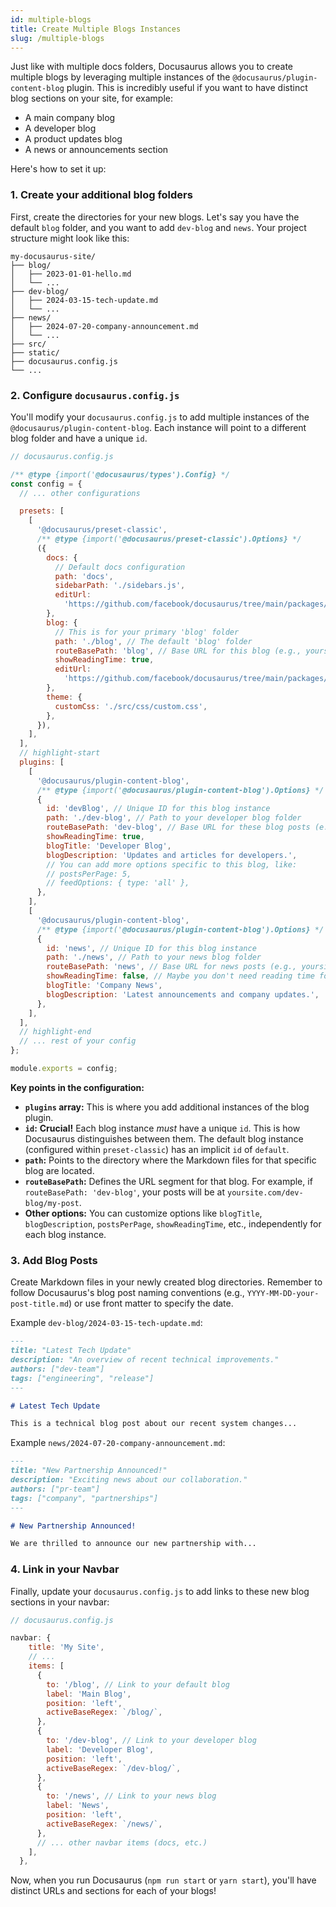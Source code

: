```yaml
---
id: multiple-blogs
title: Create Multiple Blogs Instances 
slug: /multiple-blogs
---
```



Just like with multiple docs folders, Docusaurus allows you to create multiple blogs by leveraging multiple instances of the `@docusaurus/plugin-content-blog` plugin. This is incredibly useful if you want to have distinct blog sections on your site, for example:

  * A main company blog
  * A developer blog
  * A product updates blog
  * A news or announcements section

Here's how to set it up:

### 1\. Create your additional blog folders

First, create the directories for your new blogs. Let's say you have the default `blog` folder, and you want to add `dev-blog` and `news`. Your project structure might look like this:

```
my-docusaurus-site/
├── blog/
│   ├── 2023-01-01-hello.md
│   └── ...
├── dev-blog/
│   ├── 2024-03-15-tech-update.md
│   └── ...
├── news/
│   ├── 2024-07-20-company-announcement.md
│   └── ...
├── src/
├── static/
├── docusaurus.config.js
└── ...
```

### 2\. Configure `docusaurus.config.js`

You'll modify your `docusaurus.config.js` to add multiple instances of the `@docusaurus/plugin-content-blog`. Each instance will point to a different blog folder and have a unique `id`.

```javascript
// docusaurus.config.js

/** @type {import('@docusaurus/types').Config} */
const config = {
  // ... other configurations

  presets: [
    [
      '@docusaurus/preset-classic',
      /** @type {import('@docusaurus/preset-classic').Options} */
      ({
        docs: {
          // Default docs configuration
          path: 'docs',
          sidebarPath: './sidebars.js',
          editUrl:
            'https://github.com/facebook/docusaurus/tree/main/packages/create-docusaurus/templates/shared/',
        },
        blog: {
          // This is for your primary 'blog' folder
          path: './blog', // The default 'blog' folder
          routeBasePath: 'blog', // Base URL for this blog (e.g., yoursite.com/blog/...)
          showReadingTime: true,
          editUrl:
            'https://github.com/facebook/docusaurus/tree/main/packages/create-docusaurus/templates/shared/',
        },
        theme: {
          customCss: './src/css/custom.css',
        },
      }),
    ],
  ],
  // highlight-start
  plugins: [
    [
      '@docusaurus/plugin-content-blog',
      /** @type {import('@docusaurus/plugin-content-blog').Options} */
      {
        id: 'devBlog', // Unique ID for this blog instance
        path: './dev-blog', // Path to your developer blog folder
        routeBasePath: 'dev-blog', // Base URL for these blog posts (e.g., yoursite.com/dev-blog/...)
        showReadingTime: true,
        blogTitle: 'Developer Blog',
        blogDescription: 'Updates and articles for developers.',
        // You can add more options specific to this blog, like:
        // postsPerPage: 5,
        // feedOptions: { type: 'all' },
      },
    ],
    [
      '@docusaurus/plugin-content-blog',
      /** @type {import('@docusaurus/plugin-content-blog').Options} */
      {
        id: 'news', // Unique ID for this blog instance
        path: './news', // Path to your news blog folder
        routeBasePath: 'news', // Base URL for news posts (e.g., yoursite.com/news/...)
        showReadingTime: false, // Maybe you don't need reading time for news
        blogTitle: 'Company News',
        blogDescription: 'Latest announcements and company updates.',
      },
    ],
  ],
  // highlight-end
  // ... rest of your config
};

module.exports = config;
```

**Key points in the configuration:**

  * **`plugins` array:** This is where you add additional instances of the blog plugin.
  * **`id`:** **Crucial\!** Each blog instance *must* have a unique `id`. This is how Docusaurus distinguishes between them. The default blog instance (configured within `preset-classic`) has an implicit `id` of `default`.
  * **`path`:** Points to the directory where the Markdown files for that specific blog are located.
  * **`routeBasePath`:** Defines the URL segment for that blog. For example, if `routeBasePath: 'dev-blog'`, your posts will be at `yoursite.com/dev-blog/my-post`.
  * **Other options:** You can customize options like `blogTitle`, `blogDescription`, `postsPerPage`, `showReadingTime`, etc., independently for each blog instance.

### 3\. Add Blog Posts

Create Markdown files in your newly created blog directories. Remember to follow Docusaurus's blog post naming conventions (e.g., `YYYY-MM-DD-your-post-title.md`) or use front matter to specify the date.

Example `dev-blog/2024-03-15-tech-update.md`:

```markdown
---
title: "Latest Tech Update"
description: "An overview of recent technical improvements."
authors: ["dev-team"]
tags: ["engineering", "release"]
---

# Latest Tech Update

This is a technical blog post about our recent system changes...
```

Example `news/2024-07-20-company-announcement.md`:

```markdown
---
title: "New Partnership Announced!"
description: "Exciting news about our collaboration."
authors: ["pr-team"]
tags: ["company", "partnerships"]
---

# New Partnership Announced!

We are thrilled to announce our new partnership with...
```

### 4\. Link in your Navbar

Finally, update your `docusaurus.config.js` to add links to these new blog sections in your navbar:

```javascript
// docusaurus.config.js

navbar: {
    title: 'My Site',
    // ...
    items: [
      {
        to: '/blog', // Link to your default blog
        label: 'Main Blog',
        position: 'left',
        activeBaseRegex: `/blog/`,
      },
      {
        to: '/dev-blog', // Link to your developer blog
        label: 'Developer Blog',
        position: 'left',
        activeBaseRegex: `/dev-blog/`,
      },
      {
        to: '/news', // Link to your news blog
        label: 'News',
        position: 'left',
        activeBaseRegex: `/news/`,
      },
      // ... other navbar items (docs, etc.)
    ],
  },
```

Now, when you run Docusaurus (`npm run start` or `yarn start`), you'll have distinct URLs and sections for each of your blogs\!